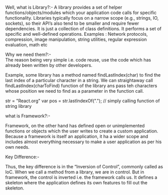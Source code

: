 Well, what is Library?:-
A library provides a set of helper functions/objects/modules which your application code calls for specific functionality. Libraries typically focus on a narrow scope (e.g., strings, IO, sockets), so their API’s also tend to be smaller and require fewer dependencies. It is just a collection of class definitions.
It performs a set of  specific and well-defined operations. Examples : Network protocols, compression, image manipulation, string utilities, regular expression evaluation, math etc

 Why we need them?:-    
 The reason being very simple i.e. code reuse, use the code which has already been written by other developers. 
 
 Example, some library has a method named findLastIndex(char) to find the last index of a particular character in a string. We can straightaway call findLastIndex(charToFind) function of the library ans pass teh characters whose position we need to find as a parameter in the function call.

str = "React.org"
var pos = str.lastIndexOf("."); // simply calling function of string library

what is Framework?:-

Framework, on the other hand has defined open or unimplemented functions or objects which the user writes to create a custom application. Because a framework is itself an application, it ha a wider scope and includes almost everything necessary to make a user application as per his own needs.

Key Difference:-

Thus, the key difference is in the “Inversion of Control”, commonly called as IoC. When we call a method from a library, we are in control. But in framework, the control is inverted i.e. the framework calls us. It defines a skeleton where the application defines its own features to fill out the skeleton.


